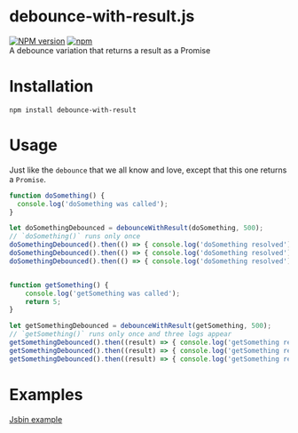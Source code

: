 debounce-with-result.js
=======================
[![NPM version](https://badge.fury.io/js/debounce-with-result.svg)](http://badge.fury.io/js/debounce-with-result)
[![npm](https://img.shields.io/npm/dm/debounce-with-result.svg)](https://www.npmjs.com/package/debounce-with-result)  
A debounce variation that returns a result as a Promise


# Installation
```
npm install debounce-with-result
```


# Usage

Just like the `debounce` that we all know and love, except that this one returns a `Promise`.

```js
function doSomething() {
  console.log('doSomething was called');
}

let doSomethingDebounced = debounceWithResult(doSomething, 500);
// `doSomething()` runs only once
doSomethingDebounced().then(() => { console.log('doSomething resolved'); });
doSomethingDebounced().then(() => { console.log('doSomething resolved'); });
doSomethingDebounced().then(() => { console.log('doSomething resolved'); });


function getSomething() {
    console.log('getSomething was called');
    return 5;
}

let getSomethingDebounced = debounceWithResult(getSomething, 500);
// `getSomething()` runs only once and three logs appear
getSomethingDebounced().then((result) => { console.log('getSomething resolved ' + result); });
getSomethingDebounced().then((result) => { console.log('getSomething resolved ' + result); });
getSomethingDebounced().then((result) => { console.log('getSomething resolved ' + result); });

```

# Examples
[Jsbin example](http://jsbin.com/dihorah/2/edit?js,console)

